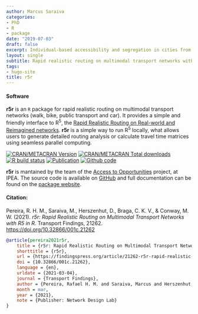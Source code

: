 ```yaml
---
author: Marcus Saraiva
categories:
- PhD
- R
- package
date: "2019-07-03"
draft: false
excerpt: Individual-based accessibility and segregation in cities from a time geographic perspective, using individuals’ travel trajectories in space and time.
layout: single
subtitle: Rapid realistic routing on multimodal transport networks with R5
tags:
- hugo-site
title: r5r
---
```


#### Software

**r5r** is an `R` package for rapid realistic routing on multimodal transport networks (walk, bike, public transport and car). It provides a simple and friendly interface to R<sup>5</sup>, the [Rapid Realistic Routing on Real-world and Reimagined networks](https://github.com/conveyal/r5). **r5r** is a simple way to run R<sup>5</sup> locally, what allows users to generate detailed routing analysis or calculate travel time matrices using seamless parallel computing. 

[![CRAN/METACRAN Version](https://www.r-pkg.org/badges/version/r5r)](https://CRAN.R-project.org/package=r5r)
[![CRAN/METACRAN Total downloads](http://cranlogs.r-pkg.org/badges/grand-total/r5r?color=blue)](https://CRAN.R-project.org/package=r5r)
[![R build status](https://github.com/ipeaGIT/r5r/workflows/R-CMD-check/badge.svg)](https://github.com/ipeaGIT/r5r/actions)
[![Publication](https://img.shields.io/badge/DOI-10.32866%2F001c.21262-yellow)](https://doi.org/10.32866/001c.21262)
[![Github code](https://img.shields.io/badge/GitHub-code-orange)](https://github.com/ipeaGIT/r5r)

**r5r** is mantained by the team of the [Access to Opportunities](https://www.ipea.gov.br/acessooportunidades/en/) project, at IPEA. The source code is available on [GitHub](https://github.com/ipeaGIT/r5r) and full documentation can be found on the [package website](https://ipeagit.github.io/r5r/index.html).



#### Citation:

Pereira, R. H. M., Saraiva, M., Herszenhut, D., Braga, C. K. V., & Conway, M. W. (2021). _r5r: Rapid Realistic Routing on Multimodal Transport Networks with R5 in R._ Transport Findings, 21262. https://doi.org/10.32866/001c.21262

```bibtex
@article{pereira2021r5r,
	title = {r5r: Rapid Realistic Routing on Multimodal Transport Networks with {R}$^{\textrm{5}}$ in R},
	shorttitle = {r5r},
	url = {https://findingspress.org/article/21262-r5r-rapid-realistic-routing-on-multimodal-transport-networks-with-r-5-in-r},
	doi = {10.32866/001c.21262},
	language = {en},
	urldate = {2021-03-04},
	journal = {Transport Findings},
	author = {Pereira, Rafael H. M. and Saraiva, Marcus and Herszenhut, Daniel and Braga, Carlos Kaue Vieira and Conway, Matthew Wigginton},
	month = mar,
	year = {2021},
	note = {Publisher: Network Design Lab}
}
```



